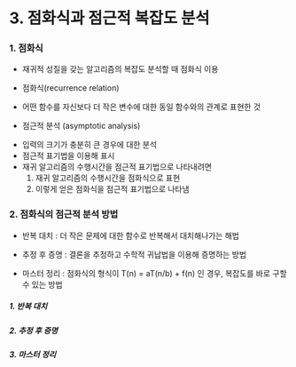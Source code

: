 # 3. 점화식과 점근적 복잡도 분석

### 1. 점화식
- 재귀적 성질을 갖는 알고리즘의 복잡도 분석할 때 점화식 이용

- 점화식(recurrence relation)
* 어떤 함수를 자신보다 더 작은 변수에 대한 동일 함수와의 관계로 표현한 것

- 점근적 분석 (asymptotic analysis)
* 입력의 크기가 충분히 큰 경우에 대한 분석
* 점근적 표기법을 이용해 표시
* 재귀 알고리즘의 수행시간을 점근적 표기법으로 나타내려면
  1. 재귀 알고리즘의 수행시간을 점화식으로 표현
  2. 이렇게 얻은 점화식을 점근적 표기법으로 나타냄

### 2. 점화식의 점근적 분석 방법
- 반복 대치
 : 더 작은 문제에 대한 함수로 반복해서 대치해나가는 해법

- 추정 후 증명
 : 결론을 추정하고 수학적 귀납법을 이용해 증명하는 방법

- 마스터 정리
 : 점화식의 형식이 T(n) = aT(n/b) +  f(n) 인 경우,
   복잡도를 바로 구할 수 있는 방법

##### 1. 반복 대치

##### 2. 추정 후 증명

##### 3. 마스터 정리
